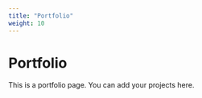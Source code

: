 ```yaml
---
title: "Portfolio"
weight: 10
---
```


# Portfolio

This is a portfolio page. You can add your projects here.
